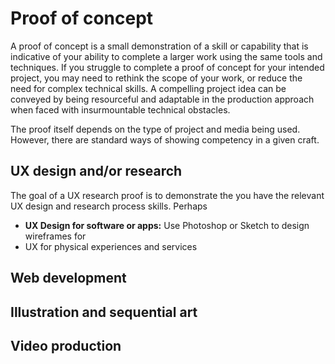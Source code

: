 # Proof of concept

A proof of concept is a small demonstration of a skill or capability that is indicative of your ability to complete a larger work using the same tools and techniques. If you struggle to complete a proof of concept for your intended project, you may need to rethink the scope of your work, or reduce the need for complex technical skills. A compelling project idea can be conveyed by being resourceful and adaptable in the production approach when faced with insurmountable technical obstacles.

The proof itself depends on the type of project and media being used. However, there are standard ways of showing competency in a given craft.


## UX design and/or research

The goal of a UX research proof is to demonstrate the you have the relevant UX design and research process skills. Perhaps

* **UX Design for software or apps:** Use Photoshop or Sketch to design wireframes for
* UX for physical experiences and services

## Web development

## Illustration and sequential art



## Video production




